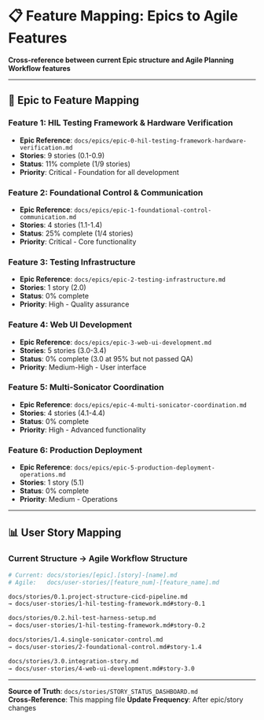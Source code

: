 # 📋 Feature Mapping: Epics to Agile Features

**Cross-reference between current Epic structure and Agile Planning Workflow features**

---

## 🔗 **Epic to Feature Mapping**

### **Feature 1: HIL Testing Framework & Hardware Verification**
- **Epic Reference**: `docs/epics/epic-0-hil-testing-framework-hardware-verification.md`
- **Stories**: 9 stories (0.1-0.9)
- **Status**: 11% complete (1/9 stories)
- **Priority**: Critical - Foundation for all development

### **Feature 2: Foundational Control & Communication**  
- **Epic Reference**: `docs/epics/epic-1-foundational-control-communication.md`
- **Stories**: 4 stories (1.1-1.4)
- **Status**: 25% complete (1/4 stories)
- **Priority**: Critical - Core functionality

### **Feature 3: Testing Infrastructure**
- **Epic Reference**: `docs/epics/epic-2-testing-infrastructure.md`
- **Stories**: 1 story (2.0)
- **Status**: 0% complete
- **Priority**: High - Quality assurance

### **Feature 4: Web UI Development**
- **Epic Reference**: `docs/epics/epic-3-web-ui-development.md`  
- **Stories**: 5 stories (3.0-3.4)
- **Status**: 0% complete (3.0 at 95% but not passed QA)
- **Priority**: Medium-High - User interface

### **Feature 5: Multi-Sonicator Coordination**
- **Epic Reference**: `docs/epics/epic-4-multi-sonicator-coordination.md`
- **Stories**: 4 stories (4.1-4.4)
- **Status**: 0% complete
- **Priority**: High - Advanced functionality

### **Feature 6: Production Deployment**
- **Epic Reference**: `docs/epics/epic-5-production-deployment-operations.md`
- **Stories**: 1 story (5.1)
- **Status**: 0% complete
- **Priority**: Medium - Operations

---

## 📊 **User Story Mapping**

### **Current Structure** → **Agile Workflow Structure**

```bash
# Current: docs/stories/[epic].[story]-[name].md
# Agile:   docs/user-stories/[feature_num]-[feature_name].md

docs/stories/0.1.project-structure-cicd-pipeline.md
→ docs/user-stories/1-hil-testing-framework.md#story-0.1

docs/stories/0.2.hil-test-harness-setup.md  
→ docs/user-stories/1-hil-testing-framework.md#story-0.2

docs/stories/1.4.single-sonicator-control.md
→ docs/user-stories/2-foundational-control.md#story-1.4

docs/stories/3.0.integration-story.md
→ docs/user-stories/4-web-ui-development.md#story-3.0
```

---

**Source of Truth**: `docs/stories/STORY_STATUS_DASHBOARD.md`  
**Cross-Reference**: This mapping file
**Update Frequency**: After epic/story changes